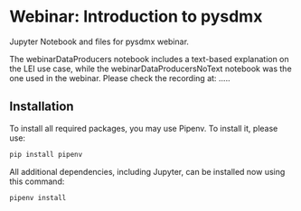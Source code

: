 # Webinar: Introduction to pysdmx
Jupyter Notebook and files for pysdmx webinar. 

The webinarDataProducers notebook includes a text-based explanation on the LEI use case, while the webinarDataProducersNoText notebook was the one used in the webinar. Please check the recording at: .....

## Installation

To install all required packages, you may use Pipenv. To install it, please use:

```bash
pip install pipenv
```

All additional dependencies, including Jupyter, can be installed now using this command:

```bash
pipenv install
```

